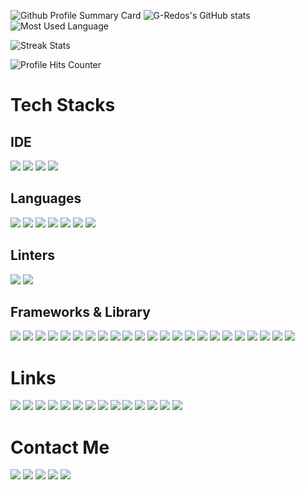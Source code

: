 ![Github Profile Summary Card](https://github-profile-summary-cards.vercel.app/api/cards/profile-details?username=G-Redos&theme=vue&card_width=800px)
![G-Redos's GitHub stats](https://github-readme-stats.vercel.app/api?username=G-Redos&count_private=true&show_icons=true&include_all_commits=true&card_width=400px)
![Most Used Language](https://github-readme-stats.vercel.app/api/top-langs/?username=G-Redos&card_height=80px&card_width=400px)

![Streak Stats](https://github-readme-streak-stats.herokuapp.com/?user=G-Redos&card_width=800px)

![Profile Hits Counter](https://hits.seeyoufarm.com/api/count/incr/badge.svg?url=https%3A%2F%2Fgithub.com%2FG-Redos1212%2Fhit-counter)


# Tech Stacks
## IDE
<div align="left">
  <img src="https://img.shields.io/badge/replit-667881?style=for-the-badge&logo=replit&logoColor=white"/>
  <img src="https://img.shields.io/badge/VIM-%2311AB00.svg?&style=for-the-badge&logo=vim&logoColor=white"/>
  <img src="https://img.shields.io/badge/VSCode-0078D4?style=for-the-badge&logo=visual%20studio%20code&logoColor=white"/>
  <img src="https://img.shields.io/badge/Visual_Studio-5C2D91?style=for-the-badge&logo=visual%20studio&logoColor=white"/>
</div>


## Languages
<div align="left">
  <img src="https://img.shields.io/badge/CSS3-1572B6?style=for-the-badge&logo=css3&logoColor=white"/>
  <img src="https://img.shields.io/badge/HTML5-E34F26?style=for-the-badge&logo=html5&logoColor=white"/>
  <img src="https://img.shields.io/badge/JavaScript-323330?style=for-the-badge&logo=javascript&logoColor=F7DF1E"/>
  <img src=" 	https://img.shields.io/badge/json-5E5C5C?style=for-the-badge&logo=json&logoColor=white"/>

  <img src="https://img.shields.io/badge/Ruby-CC342D?style=for-the-badge&logo=ruby&logoColor=white"/>
  <img src="https://img.shields.io/badge/Scratch-4D97FF?style=for-the-badge&logo=Scratch&logoColor=white"/>
  <img src="https://img.shields.io/badge/TypeScript-007ACC?style=for-the-badge&logo=typescript&logoColor=white"/>
</div>


## Linters
<div align="left">
  <img src="https://img.shields.io/badge/eslint-3A33D1?style=for-the-badge&logo=eslint&logoColor=white"/>
  <img src="https://img.shields.io/badge/prettier-1A2C34?style=for-the-badge&logo=prettier&logoColor=F7BA3E"/>
</div>


## Frameworks & Library
<div align="left">
  <img src="https://img.shields.io/badge/Amazon_AWS-FF9900?style=for-the-badge&logo=amazonaws&logoColor=white"/>
  <img src="https://img.shields.io/badge/Cloudflare-F38020?style=for-the-badge&logo=Cloudflare&logoColor=white"/>
  <img src="https://img.shields.io/badge/Cypress-17202C?style=for-the-badge&logo=cypress&logoColor=white"/>
  <img src="https://img.shields.io/badge/Docker-2CA5E0?style=for-the-badge&logo=docker&logoColor=white"/>
  <img src="https://img.shields.io/badge/Express.js-000000?style=for-the-badge&logo=express&logoColor=white"/>
  <img src="https://img.shields.io/badge/GIT-E44C30?style=for-the-badge&logo=git&logoColor=white"/>
  <img src="https://img.shields.io/badge/GitHub_Actions-2088FF?style=for-the-badge&logo=github-actions&logoColor=white"/>
  <img src="https://img.shields.io/badge/Handlebars.js-f0772b?style=for-the-badge&logo=handlebarsdotjs&logoColor=black"/>
  <img src="https://img.shields.io/badge/Heroku-430098?style=for-the-badge&logo=heroku&logoColor=white"/>
  <img src="https://img.shields.io/badge/Jest-C21325?style=for-the-badge&logo=jest&logoColor=white"/>
  <img src="https://img.shields.io/badge/Jira-0052CC?style=for-the-badge&logo=Jira&logoColor=white"/>
  <img src="https://img.shields.io/badge/jQuery-0769AD?style=for-the-badge&logo=jquery&logoColor=white"/>
  <img src="https://img.shields.io/badge/Markdown-000000?style=for-the-badge&logo=markdown&logoColor=white"/>
  <img src="https://img.shields.io/badge/microsoft%20azure-0089D6?style=for-the-badge&logo=microsoft-azure&logoColor=white"/>
  <img src="https://img.shields.io/badge/MongoDB-4EA94B?style=for-the-badge&logo=mongodb&logoColor=white"/>
  <img src="https://img.shields.io/badge/MySQL-005C84?style=for-the-badge&logo=mysql&logoColor=white"/>
  <img src="https://img.shields.io/badge/Node.js-339933?style=for-the-badge&logo=nodedotjs&logoColor=white"/>
  <img src="https://img.shields.io/badge/npm-CB3837?style=for-the-badge&logo=npm&logoColor=white"/>
  <img src="https://img.shields.io/badge/PostgreSQL-316192?style=for-the-badge&logo=postgresql&logoColor=white"/>
  <img src="https://img.shields.io/badge/Postman-FF6C37?style=for-the-badge&logo=Postman&logoColor=white"/>
  <img src="https://img.shields.io/badge/Sass-CC6699?style=for-the-badge&logo=sass&logoColor=white"/>
  <img src="https://img.shields.io/badge/Tailwind_CSS-38B2AC?style=for-the-badge&logo=tailwind-css&logoColor=white"/>
  <img src="https://img.shields.io/badge/windows%20terminal-4D4D4D?style=for-the-badge&logo=windows%20terminal&logoColor=white"/>
</div>

# Links
<div>
  <a href="https://www.codecademy.com/profiles/G.Redos" target="_blank"><img src="https://img.shields.io/badge/Codecademy-FFF0E5?style=for-the-badge&logo=codecademy&logoColor=303347" 
  target="_blank"></a>
  <a href="https://www.codewars.com/users/g-redos" target="_blank"><img src="https://img.shields.io/badge/Codepen-000000?style=for-the-badge&logo=codepen&logoColor=white" 
  target="_blank"></a>
  <a href="https://www.codewars.com/users/g-redos" target="_blank"><img src="https://img.shields.io/badge/Codewars-B1361E?style=for-the-badge&logo=Codewars&logoColor=white" target="_blank"></a>
  <a href="https://www.codewars.com/users/g-redos" target="_blank"><img src="https://img.shields.io/badge/Coursera-%230056D2.svg?style=for-the-badge&logo=Coursera&logoColor=white" 
  target="_blank"></a>
  <a href="https://www.freecodecamp.org/fcc6f52230a-6d1d-4d58-ad5c-ac1c7eaa67f6" target="_blank"> 
  <img src="https://img.shields.io/badge/Freecodecamp-%23123.svg?&style=for-the-badge&logo=freecodecamp&logoColor=green" 
  target="_blank"></a>
  <a href="https://www.freecodecamp.org/fcc6f52230a-6d1d-4d58-ad5c-ac1c7eaa67f6" target="_blank"> 
  <img src="https://img.shields.io/badge/GeeksforGeeks-298D46?style=for-the-badge&logo=geeksforgeeks&logoColor=white" 
  target="_blank"></a>
  <a href="https://github.com/G-Redos" target="_blank"> 
  <img src="https://img.shields.io/badge/GitHub-100000?style=for-the-badge&logo=github&logoColor=white" 
  target="_blank"></a>
  <a href="https://www.codewars.com/users/g-redos" target="_blank"><img src="https://img.shields.io/badge/LeetCode-000000?style=for-the-badge&logo=LeetCode&logoColor=#d16c06" 
  target="_blank"></a>
  <a href="https://medium.com/@g-redos" target="_blank"><img src="https://img.shields.io/badge/LinkedIn-0077B5?style=for-the-badge&logo=linkedin&logoColor=white"
  target="_blank"></a>
  <a href="https://medium.com/@g-redos" target="_blank"><img src="https://img.shields.io/badge/Medium-12100E?style=for-the-badge&logo=medium&logoColor=white"
  target="_blank"></a>
  <a href="https://www.codecademy.com/profiles/G.Redos" target="_blank"><img src="https://img.shields.io/badge/Pluralsight-F15B2A?style=for-the-badge&logo=Pluralsight&logoColor=white" 
  target="_blank"></a>
  <a href="https://www.codewars.com/users/g-redos" target="_blank"><img src="https://img.shields.io/badge/-Stackoverflow-FE7A16?style=for-the-badge&logo=stack-overflow&logoColor=white" 
  target="_blank"></a>
  <a href="https://www.codewars.com/users/g-redos" target="_blank"><img src="https://img.shields.io/badge/Udemy-EC5252?style=for-the-badge&logo=Udemy&logoColor=white" 
  target="_blank"></a>
  <a href="https://www.codewars.com/users/g-redos" target="_blank"><img src="https://img.shields.io/badge/Wordpress-21759B?style=for-the-badge&logo=wordpress&logoColor=white" 
  target="_blank"></a>
</div>


# Contact Me
<div>
  <a href="https://www.linkedin.com/in/gredos/" target="_blank"><img src="https://img.shields.io/badge/Instagram-E4405F?style=for-the-badge&logo=instagram&logoColor=white"
  target="_blank"></a>
  <a href="https://www.linkedin.com/in/gredos/" target="_blank"><img src="https://img.shields.io/badge/LinkedIn-0077B5?style=for-the-badge&logo=linkedin&logoColor=white"
  target="_blank"></a>
  <a href="https://www.linkedin.com/in/gredos/" target="_blank"><img src="https://img.shields.io/badge/Microsoft_Outlook-0078D4?style=for-the-badge&logo=microsoft-outlook&logoColor=white"
  target="_blank"></a>
  <a href="https://www.gregoryredos.com" target="_blank"><img src="https://img.shields.io/badge/Twitter-1DA1F2?style=for-the-badge&logo=twitter&logoColor=white"
  target="_blank"></a>
  <a href="https://www.gregoryredos.com" target="_blank"><img src="https://img.shields.io/badge/website-000000?style=for-the-badge&logo=About.me&logoColor=white"
  target="_blank"></a>
</div>
